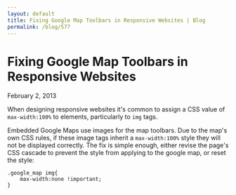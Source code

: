 ```yaml
---
layout: default
title: Fixing Google Map Toolbars in Responsive Websites | Blog
permalink: /blog/577
---
```


Fixing Google Map Toolbars in Responsive Websites
=================================================

February 2, 2013

When designing responsive websites it's common to assign a CSS value of
`max-width:100%` to elements, particularly to `img` tags.

Embedded Google Maps use images for the map toolbars. Due to the map's
own CSS rules, if these image tags inherit a `max-width:100%` style
they will not be displayed correctly. The fix is simple enough, either
revise the page's CSS cascade to prevent the style from applying to the
google map, or reset the style:

	.google_map img{
		max-width:none !important;
	}	
